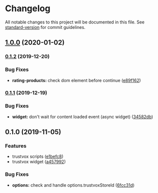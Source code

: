 # Changelog

All notable changes to this project will be documented in this file. See [standard-version](https://github.com/conventional-changelog/standard-version) for commit guidelines.

## [1.0.0](https://github.com/ecomclub/widget-trustvox/compare/v0.1.2...v1.0.0) (2020-01-02)

### [0.1.2](https://github.com/ecomclub/widget-trustvox/compare/v0.1.1...v0.1.2) (2019-12-20)


### Bug Fixes

* **rating-products:** check dom element before continue ([e89f162](https://github.com/ecomclub/widget-trustvox/commit/e89f16246d6214554fb8f748261a96bf3c61d73e))

### [0.1.1](https://github.com/ecomclub/widget-trustvox/compare/v0.1.0...v0.1.1) (2019-12-19)


### Bug Fixes

* **widget:** don't wait for content loaded event (async widget) ([34582db](https://github.com/ecomclub/widget-trustvox/commit/34582db4f89a7b750d3329b513c15806707e2a0c))

## 0.1.0 (2019-11-05)


### Features

* trustvox scripts ([e1befc8](https://github.com/ecomclub/widget-trustvox/commit/e1befc8e644311b43a94777ce8fefa348901b663))
* trustvox widget ([a457992](https://github.com/ecomclub/widget-trustvox/commit/a457992da73da3b8b939687b5f0c28afcf0f5962))


### Bug Fixes

* **options:** check and handle options.trustvoxStoreId ([6fcc31d](https://github.com/ecomclub/widget-trustvox/commit/6fcc31df754690f1b84ad355fd403f5ddd40e176))
